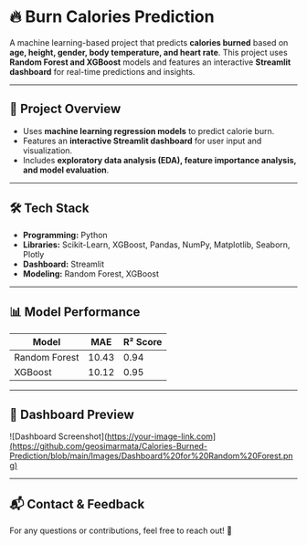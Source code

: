 # **🔥 Burn Calories Prediction**
A machine learning-based project that predicts **calories burned** based on **age, height, gender, body temperature, and heart rate**. This project uses **Random Forest and XGBoost** models and features an interactive **Streamlit dashboard** for real-time predictions and insights.

---

## **📌 Project Overview**
- Uses **machine learning regression models** to predict calorie burn.
- Features an **interactive Streamlit dashboard** for user input and visualization.
- Includes **exploratory data analysis (EDA), feature importance analysis, and model evaluation**.

---

## **🛠 Tech Stack**
- **Programming:** Python  
- **Libraries:** Scikit-Learn, XGBoost, Pandas, NumPy, Matplotlib, Seaborn, Plotly  
- **Dashboard:** Streamlit  
- **Modeling:** Random Forest, XGBoost  

---

## **📊 Model Performance**
| Model | MAE | R² Score |  
|--------|--------|--------|  
| Random Forest | 10.43 | 0.94 |  
| XGBoost | 10.12 | 0.95 |  

---

## **📸 Dashboard Preview**
![Dashboard Screenshot](https://your-image-link.com](https://github.com/geosimarmata/Calories-Burned-Prediction/blob/main/Images/Dashboard%20for%20Random%20Forest.png)  

---

## **📬 Contact & Feedback**
For any questions or contributions, feel free to reach out! 🚀
